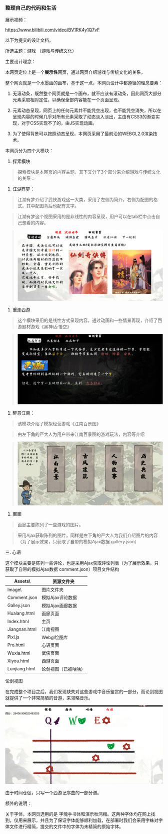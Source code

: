### 整理自己的代码和生活

展示视频：

https://www.bilibili.com/video/BV1RK4y1Q7vF

以下为提交的设计文档。

所选主题：游戏 （游戏与传统文化）

主要设计理念：

本网页定位上是一个**展示性**网页，通过网页介绍游戏与传统文化的关系。

整个网页就是一个水墨画的画布，基于这一点，本网页设计中都遵循的理念要素：

1.  无滚动条，既然整个网页就是一个画布，就不应该有滚动条，因此网页大部分元素采取相对定位，以确保全部内容能在一个页面呈现。

2.  元素动态呈现，网页上的任何元素并不能凭空出现，也不能凭空消失，所以在呈现内容的时候几乎对所有元素采取了动态淡入淡出，主由有CSS3的渐变实现，对于CSS实现不了的，由JS实现动画。

3.  为了使得背景可以按照动态呈现，本网页采用了最前沿的WEBGL2.0渲染技术。

本网页分为四个大模块：

1.  探索模块

>   探索模块是本网页的内容主题，其下又分了3个部分来介绍游戏与传统文化的关系：

1.  江湖有梦：

>   江湖有梦介绍了武侠游戏这一大类，采用了左侧为简介，右侧为配图的格式。其中配图背后也配有文字。

>   江湖有梦这个视图采用的是非线性的内容呈现，用户可以在tab栏中点击自己想看的内容。

>   ![image1](media/image1.png)

1.  重走西游

>   这个模块采用的是线性方式呈现内容，通过动画和一些情景再现，介绍了西游题材游戏《黑神话:悟空》

>   ![image2](media/image2.png)

1.  醉意江南：

>   该模块介绍了模拟经营游戏《江南百景图》

>   由左下角的严大人为用户带来江南百景图的游戏玩法，内容等介绍

>   ![image3](media/image3.png)

1.  画廊

>   画廊主要陈列了一些游戏的图片。

>   采用Ajax获取陈列的图片，同样是左下角的严大人为我们介绍图片的内容（为了展示效果，只获取了自带的模拟Ajax数据
>   gallery.json）

三. 心语

这个模块主要是陈列一些评论，也是采用Ajax获取评论列表（为了展示效果，只获取了自带的模拟Ajax数据
comment.json）项目文件结构

| Assets\\      | 资源文件夹           |
|---------------|----------------------|
| Image\\       | 图片文件夹           |
| Comment.json  | 模拟Ajax评论数据     |
| Galley.json   | 模拟Ajax画廊数据     |
| Hualang.html  | 画廊页面             |
| Index.html    | 主页                 |
| Jiangnan.html | 江南视图             |
| Pixi.js       | Webgl绘图库          |
| Pro.html      | 心语页面             |
| Wuxia.html    | 武侠页面             |
| Xiyou.html    | 西游页面             |
| Lunjiang.html | 论剑视图（已被咕咕） |

论剑视图

在完成整个项目之后，我们发现缺失对这些游戏中音乐鉴赏的一部分，而论剑视图就提供了一个非常简陋的音游，来领略音乐。

![](media/96e907ffc518c08a0043c0c02bb1d392.png)

由于时间仓促，只写一个西游记序曲的一部分谱。

额外的说明：

关于字体，本网页选用的是
字魂手书体和演示秋鸿楷。这两种字体均在网上找到，仅用来展示，并且为了保证字体能够顺利加载，在部署时我们会采用字蛛对字体文件进行精简，提交的文件中的字体为未精简的原始字体。
